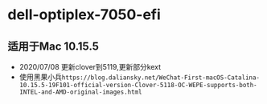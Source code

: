 # dell-optiplex-7050-efi
## 适用于Mac 10.15.5
- 2020/07/08   更新clover到5119,更新部分kext
- 使用黑果小兵`https://blog.daliansky.net/WeChat-First-macOS-Catalina-10.15.5-19F101-official-version-Clover-5118-OC-WEPE-supports-both-INTEL-and-AMD-original-images.html`
